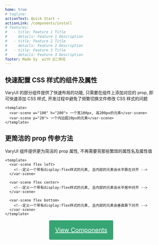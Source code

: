 ```yaml
---
home: true
# tagline:
actionText: Quick Start →
actionLink: /components/install
# features:
#   - title: Feature 1 Title
#     details: Feature 1 Description
#   - title: Feature 2 Title
#     details: Feature 2 Description
#   - title: Feature 3 Title
#     details: Feature 3 Description
footer: Made by  with @二师兄
---
```


## 快速配置 CSS 样式的组件及属性

VaryUI 的部分组件提供了快速布局的功能, 只需要在组件上添加对应的 prop, 即可快速添加 CSS 样式, 开发过程中避免了频繁切换文件修改 CSS 样式的问题

```vue
<template>
  <var-scene w="100" h="200"> 一个宽100px, 高200px的元素</var-scene>
  <var-scene p="20"> 一个内边距20px的元素</var-scene>
</template>
```

## 更简洁的 prop 传参方法

VaryUI 组件提供更为简洁的 prop 属性, 不再需要背那些繁琐的属性名及属性值

```vue
<template>
  <var-scene flex left>
    <!--定义一个带有display:flex样式的元素, 且内部的元素会水平靠左对齐 -->
  </var-scene>

  <var-scene flex center>
    <!--定义一个带有display:flex样式的元素, 且内部的元素会水平居中对齐 -->
  </var-scene>

  <var-scene flex bottom>
    <!--定义一个带有display:flex样式的元素, 且内部的元素会垂直靠下对齐 -->
  </var-scene>
</template>
```

<div style="text-align:center;padding: 20px 0"><a href="/components/scene.html" style="font-size:20px;background: #36a573;color:white;padding:20px;border-radius:4px;min-width:300px">View Components</a></div>
<br/>
